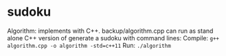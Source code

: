 # sudoku
Algorithm:
implements with C++.
backup/algorithm.cpp can run as stand alone C++ version of generate a sudoku with command lines:
Compile: ` g++ algorithm.cpp -o algorithm -std=c++11 `
Run: ` ./algorithm `

